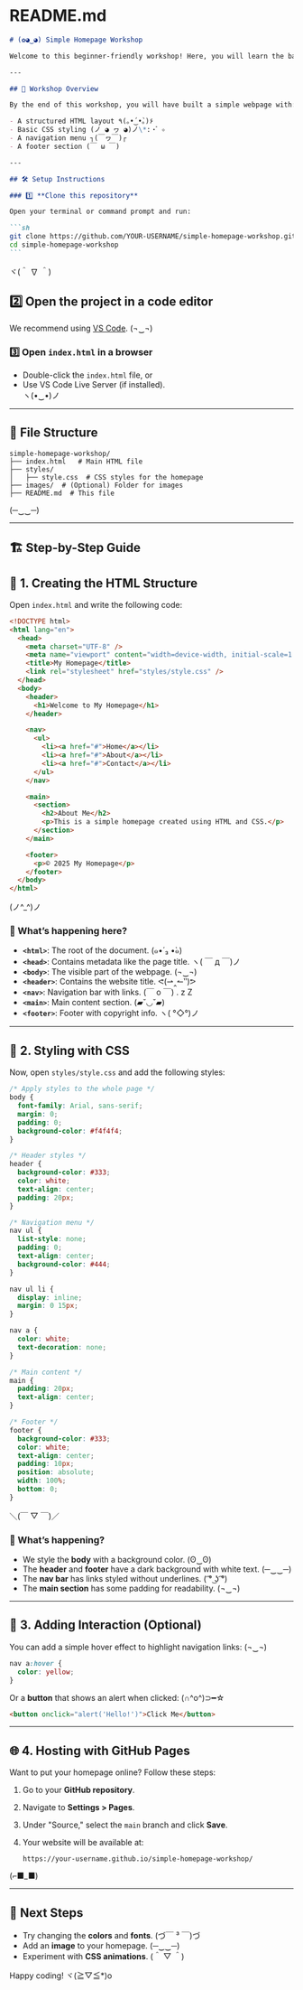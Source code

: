# **README.md**

````md
# (✿◕‿◕) Simple Homepage Workshop

Welcome to this beginner-friendly workshop! Here, you will learn the basics of **HTML** and **CSS** by creating a simple homepage. Let's get started! (＾ ▽ ＾)

---

## 📌 Workshop Overview

By the end of this workshop, you will have built a simple webpage with:

- A structured HTML layout ٩(｡•́‿•̀｡)۶
- Basic CSS styling (ノ ◕ ヮ ◕)ノ\*:・゚ ✧
- A navigation menu ┐(￣ヮ￣)┌
- A footer section (￣ ω ￣)

---

## 🛠️ Setup Instructions

### 1️⃣ **Clone this repository**

Open your terminal or command prompt and run:

```sh
git clone https://github.com/YOUR-USERNAME/simple-homepage-workshop.git
cd simple-homepage-workshop
```
````

ヾ(＾ ∇ ＾)

## 2️⃣ **Open the project in a code editor**

We recommend using [VS Code](https://code.visualstudio.com/). (¬‿¬)

### 3️⃣ **Open `index.html` in a browser**

- Double-click the `index.html` file, or
- Use VS Code Live Server (if installed).  
  ヽ(•‿•)ノ

---

## 📄 File Structure

```text
simple-homepage-workshop/
├── index.html   # Main HTML file
├── styles/
│   ├── style.css  # CSS styles for the homepage
├── images/  # (Optional) Folder for images
├── README.md  # This file
```

(─‿‿─)

---

## 🏗️ Step-by-Step Guide

## 📌 1. Creating the HTML Structure

Open `index.html` and write the following code:

```html
<!DOCTYPE html>
<html lang="en">
  <head>
    <meta charset="UTF-8" />
    <meta name="viewport" content="width=device-width, initial-scale=1.0" />
    <title>My Homepage</title>
    <link rel="stylesheet" href="styles/style.css" />
  </head>
  <body>
    <header>
      <h1>Welcome to My Homepage</h1>
    </header>

    <nav>
      <ul>
        <li><a href="#">Home</a></li>
        <li><a href="#">About</a></li>
        <li><a href="#">Contact</a></li>
      </ul>
    </nav>

    <main>
      <section>
        <h2>About Me</h2>
        <p>This is a simple homepage created using HTML and CSS.</p>
      </section>
    </main>

    <footer>
      <p>© 2025 My Homepage</p>
    </footer>
  </body>
</html>
```

(ノ^\_^)ノ

### 🔹 What’s happening here?

- **`<html>`**: The root of the document. (๑•́ ₃ •̀๑)
- **`<head>`**: Contains metadata like the page title. ヽ( ￣ д ￣)ノ
- **`<body>`**: The visible part of the webpage. (¬‿¬)
- **`<header>`**: Contains the website title. ᕙ(⇀‸↼‶)ᕗ
- **`<nav>`**: Navigation bar with links. (￣ o ￣) . z Z
- **`<main>`**: Main content section. (▰˘◡˘▰)
- **`<footer>`**: Footer with copyright info. ヽ( °◇°)ノ

---

## 🎨 2. Styling with CSS

Now, open `styles/style.css` and add the following styles:

```css
/* Apply styles to the whole page */
body {
  font-family: Arial, sans-serif;
  margin: 0;
  padding: 0;
  background-color: #f4f4f4;
}

/* Header styles */
header {
  background-color: #333;
  color: white;
  text-align: center;
  padding: 20px;
}

/* Navigation menu */
nav ul {
  list-style: none;
  padding: 0;
  text-align: center;
  background-color: #444;
}

nav ul li {
  display: inline;
  margin: 0 15px;
}

nav a {
  color: white;
  text-decoration: none;
}

/* Main content */
main {
  padding: 20px;
  text-align: center;
}

/* Footer */
footer {
  background-color: #333;
  color: white;
  text-align: center;
  padding: 10px;
  position: absolute;
  width: 100%;
  bottom: 0;
}
```

＼(￣ ▽ ￣)／

### 🔹 What’s happening?

- We style the **body** with a background color. (ʘ‿ʘ)
- The **header** and **footer** have a dark background with white text. (─‿‿─)
- The **nav bar** has links styled without underlines. ( ͡° ͜ʖ ͡°)
- The **main section** has some padding for readability. (¬‿¬)

---

## 🌟 3. Adding Interaction (Optional)

You can add a simple hover effect to highlight navigation links: (¬‿¬)

```css
nav a:hover {
  color: yellow;
}
```

Or a **button** that shows an alert when clicked: (∩^o^)⊃━☆

```html
<button onclick="alert('Hello!')">Click Me</button>
```

---

## 🌐 4. Hosting with GitHub Pages

Want to put your homepage online? Follow these steps:

1. Go to your **GitHub repository**.
2. Navigate to **Settings > Pages**.
3. Under "Source," select the `main` branch and click **Save**.
4. Your website will be available at:

   ```text
   https://your-username.github.io/simple-homepage-workshop/
   ```

(⌐■_■)

---

## 🎯 Next Steps

- Try changing the **colors** and **fonts**. (づ￣ ³ ￣)づ
- Add an **image** to your homepage. (─‿‿─)
- Experiment with **CSS animations**. (＾ ▽ ＾)

Happy coding! ヾ(≧▽≦\*)o
